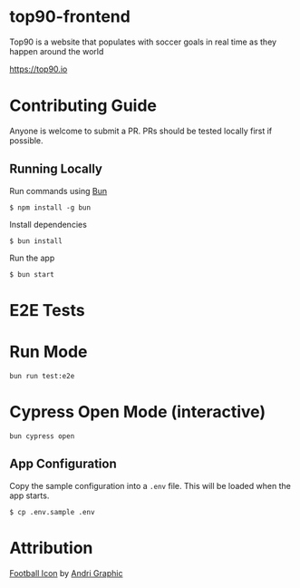 # top90-frontend

Top90 is a website that populates with soccer goals in real time as they happen around the world

https://top90.io

# Contributing Guide

Anyone is welcome to submit a PR. PRs should be tested locally first if possible.

## Running Locally

Run commands using [Bun](https://bun.sh/)

```
$ npm install -g bun
```

Install dependencies

```
$ bun install
```

Run the app

```
$ bun start
```

# E2E Tests

# Run Mode

```
bun run test:e2e
```

# Cypress Open Mode (interactive)

```
bun cypress open
```

## App Configuration

Copy the sample configuration into a `.env` file. This will be loaded when the app starts.

```
$ cp .env.sample .env
```

# Attribution

<a href="https://iconscout.com/icons/football" target="_blank">Football Icon</a> by <a href="https://iconscout.com/contributors/andrigraphic" target="_blank">Andri Graphic</a>
